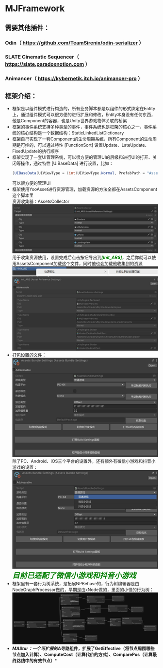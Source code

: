# MJFramework

## 需要其他插件：
### Odin（ https://github.com/TeamSirenix/odin-serializer ）
### SLATE Cinematic Sequencer（ https://slate.paradoxnotion.com ）
### Animancer（ https://kybernetik.itch.io/animancer-pro ）

## 框架介绍：
+ 框架是以组件模式进行构造的，所有业务脚本都是以组件的形式绑定在Entity上，通过组件模式可以很方便的进行扩展和修改，Entity本身没有任何东西，他是Component的容器，也是Unity世界游戏物体关联的桥梁
+ 框架的事件系统支持多种类型的事件，事件系统也是框架的核心之一，事件系统的核心结构是一个数据结构：StaticLinkedListDictionary
+ 框架自己实现了一套Component的生命周期系统，所有Component的生命周期是可控的，可以通过特性 [FunctionSort] 设置Update、LateUpdate、FixedUpdate的执行顺序
+ 框架实现了一套UI管理系统，可以很方便的管理UI的层级和进行UI的打开、关闭等操作，通过特性 [UIBaseData] 进行设置，比如：
    ````csharp
    [UIBaseData(UIViewType = (int)UIViewType.Normal, PrefabPath = "Assets/Res/StartView.prefab",UIMaskMode = (int)UIMaskMode.BlackTransparentClick, UILayer = (int)Model.UIViewLayer.Normal, IsFullScreen = true, IsOperateMask = false)]
    ````
    可以很方便的管理UI
+ 框架使用YooAsset进行资源管理，加载资源的方法全都在AssetsComponent这个脚本里  
    资源收集器：AssetsCollector  
    ![ ](004.jpg)  
    用于收集资源使用，设置完成后点击按钮导出到<font color=#008000>***[Init_ARS]***</font>，之后你就可以使用AssetsComponent加载这个文件，同时他也会加载他收集到的资源  
    ![ ](005.jpg)  
    ![ ](006.jpg)  
+ 打包设置的文件：  
    ![ ](001.jpg)  
    除了PC、Android、iOS三个平台的设置外，还有额外有微信小游戏和抖音小游戏的设置：  
    ![ ](002.jpg)  
    <font color=#008000 size=5>***目前已适配了微信小游戏和抖音小游戏***</font>
+ 框架里有一套行为树系统，是拓展NPBehave的，行为树编辑器是由NodeGraphProcessor做的，早期是由xNode做的，里面的小怪的行为树：  
    ![ ](003.jpg)
+ ***MAStar：一个可扩展的A*寻路组件，扩展了GetEffective（将节点周围哪些节点加入计算）、ComputeCost（计算代价的方式）、ComparePos（计算最终路线中的有效节点）***